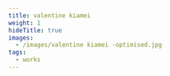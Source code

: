 ```yaml
---
title: valentine kiamei
weight: 1
hideTitle: true
images:
  - /images/valentine kiamei -optimised.jpg
tags:
  - works
---
```

